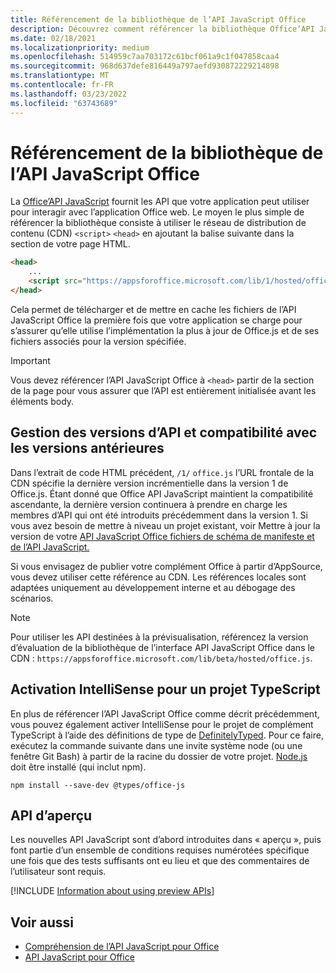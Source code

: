 ```yaml
---
title: Référencement de la bibliothèque de l’API JavaScript Office
description: Découvrez comment référencer la bibliothèque Office’API JavaScript et les définitions de type dans votre application.
ms.date: 02/18/2021
ms.localizationpriority: medium
ms.openlocfilehash: 514959c7aa703172c61bcf061a9c1f047858caa4
ms.sourcegitcommit: 968d637defe816449a797aefd930872229214898
ms.translationtype: MT
ms.contentlocale: fr-FR
ms.lasthandoff: 03/23/2022
ms.locfileid: "63743689"
---
```

# <a name="referencing-the-office-javascript-api-library"></a>Référencement de la bibliothèque de l’API JavaScript Office

La [Office’API JavaScript](../reference/javascript-api-for-office.md) fournit les API que votre application peut utiliser pour interagir avec l’application Office web. Le moyen le plus simple de référencer la bibliothèque consiste à utiliser le réseau de distribution de contenu (CDN) `<script>` `<head>` en ajoutant la balise suivante dans la section de votre page HTML.

```html
<head>
    ...
    <script src="https://appsforoffice.microsoft.com/lib/1/hosted/office.js" type="text/javascript"></script>
</head>
```

Cela permet de télécharger et de mettre en cache les fichiers de l’API JavaScript Office la première fois que votre application se charge pour s’assurer qu’elle utilise l’implémentation la plus à jour de Office.js et de ses fichiers associés pour la version spécifiée.

> [!IMPORTANT]
> Vous devez référencer l’API JavaScript Office à `<head>` partir de la section de la page pour vous assurer que l’API est entièrement initialisée avant les éléments body.

## <a name="api-versioning-and-backward-compatibility"></a>Gestion des versions d’API et compatibilité avec les versions antérieures

Dans l’extrait de code HTML précédent, `/1/` `office.js` l’URL frontale de la CDN spécifie la dernière version incrémentielle dans la version 1 de Office.js. Étant donné que Office API JavaScript maintient la compatibilité ascendante, la dernière version continuera à prendre en charge les membres d’API qui ont été introduits précédemment dans la version 1. Si vous avez besoin de mettre à niveau un projet existant, voir Mettre à jour la version de votre [API JavaScript Office fichiers de schéma de manifeste et de l’API JavaScript.](update-your-javascript-api-for-office-and-manifest-schema-version.md) 

Si vous envisagez de publier votre complément Office à partir d’AppSource, vous devez utiliser cette référence au CDN. Les références locales sont adaptées uniquement au développement interne et au débogage des scénarios.

> [!NOTE]
> Pour utiliser les API destinées à la prévisualisation, référencez la version d’évaluation de la bibliothèque de l’interface API JavaScript Office dans le CDN : `https://appsforoffice.microsoft.com/lib/beta/hosted/office.js`.

## <a name="enabling-intellisense-for-a-typescript-project"></a>Activation IntelliSense pour un projet TypeScript

En plus de référencer l’API JavaScript Office comme décrit précédemment, vous pouvez également activer IntelliSense pour le projet de complément TypeScript à l’aide des définitions de type de [DefinitelyTyped](https://github.com/DefinitelyTyped/DefinitelyTyped/tree/master/types/office-js). Pour ce faire, exécutez la commande suivante dans une invite système node (ou une fenêtre Git Bash) à partir de la racine du dossier de votre projet. [Node.js](https://nodejs.org) doit être installé (qui inclut npm).

```command&nbsp;line
npm install --save-dev @types/office-js
```

## <a name="preview-apis"></a>API d’aperçu

Les nouvelles API JavaScript sont d’abord introduites dans « aperçu », puis font partie d’un ensemble de conditions requises numérotées spécifique une fois que des tests suffisants ont eu lieu et que des commentaires de l’utilisateur sont requis.

[!INCLUDE [Information about using preview APIs](../includes/using-preview-apis-host.md)]

## <a name="see-also"></a>Voir aussi

- [Compréhension de l’API JavaScript pour Office](understanding-the-javascript-api-for-office.md)
- [API JavaScript pour Office](../reference/javascript-api-for-office.md)

